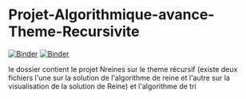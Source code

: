 # Projet-Algorithmique-avance-Theme-Recursivite
[![Binder](https://mybinder.org/badge_logo.svg)](https://mybinder.org/v2/gh/AhlemBrahmi/Projet_Algorithmique_avancee-Theme_Recursivite/main?filepath=NQueens.ipynb)
[![Binder](https://mybinder.org/badge_logo.svg)](https://mybinder.org/v2/gh/AhlemBrahmi/Projet_Algorithmique_avancee-Theme_Recursivite/main?filepath=TP1_Tri_Algorithmique_Avanc%C3%A9e.ipynb)





le dossier contient le projet Nreines sur le theme récursif (existe deux fichiers l'une sur la solution de l'algorithme de reine et l'autre sur la visualisation de la solution de Reine) et l'algorithme de tri  
